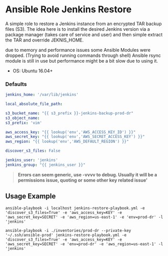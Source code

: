 # Ansible Role Jenkins Restore

A simple role to restore a Jenkins instance from an encrypted TAR backup files (S3).
The idea here is to install the desired Jenkins version via a package manager (takes care of service and user) and then simple extract the TAR and override JEKNIS_HOME.

due to memory and performance issues some Ansible Modules were dropped. (Trying to avoid running commands through shell)
Ansible rsync module is still in use but performance might be a bit slow due to using it.

* OS: Ubuntu 16.04+

### Defaults

```yaml
jenkins_home: '/var/lib/jenkins'

local_absolute_file_path:

s3_bucket_name: "{{ s3_prefix }}-jenkins-backup-prod-dr"
s3_object_name:
s3_prefix: 'vim'

aws_access_key: "{{ lookup('env','AWS_ACCESS_KEY_ID') }}"
aws_secret_key: "{{ lookup('env','AWS_SECRET_ACCESS_KEY') }}"
aws_region: "{{ lookup('env','AWS_DEFAULT_REGION') }}"

discover_s3_files: False

jenkins_user: 'jenkins'
jenkins_group: "{{ jenkins_user }}"
```

>**Errors can seem generic, use -vvvv to debug. Usually it will be a permissions issue, quoting or some other key related issue'**

## Usage Example

```shell
ansible-playbook -i localhost jenkins-restore-playbook.yml -e 'discover_s3_files=True' -e 'aws_access_key=KEY' -e 'aws_secret_key=SECRET' -e 'aws_region=us-east-1' -e 'env=prod-dr' -l 'jenkins'
```

```shell
ansible-playbook -i ./inventories/prod-dr --private-key '~/.ssh/ansible-prod' jenkins-restore-playbook.yml -e 'discover_s3_files=True' -e 'aws_access_key=KEY' -e 'aws_secret_key=SECRET' -e 'env=prod-dr' -e 'aws_region=us-east-1' -l 'jenkins'
```

